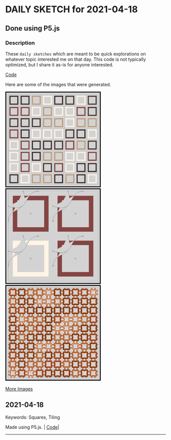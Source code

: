 # DAILY SKETCH for 2021-04-18

## Done using P5.js

### Description

These `daily sketches` which are meant to be quick explorations     on whatever topic interested me on that day. This code is not typically optimized, but I share it as-is     for anyone interested.

[Code](2021-04-18) 

Here are some of the images that were generated.

<img src = 'images/keep_2021-04-19-12-33-07.png' width = '300'> 
<img src = 'images/keep_2021-04-19-14-45-51.png' width = '300'> 
<img src = 'images/keep_2021-04-19-15-10-42.png' width = '300'> 


[More Images](2021-04-18/images) 

## 2021-04-18
Keywords: Squares, Tiling
 

Made using P5.js. | [Code](2021/2021-04-18/)| 

-----

